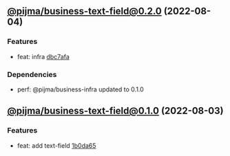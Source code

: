 ## [@pijma/business-text-field@0.2.0](https://github.com/qiwi/pijma-business/compare/2022.8.3-pijma.business-text-field.0.1.0-f0...2022.8.4-pijma.business-text-field.0.2.0-f0) (2022-08-04)

### Features
* feat: infra [dbc7afa](https://github.com/qiwi/pijma-business/commit/dbc7afa9f99b3f3ace2cbbc67e4e8d19bc0a5241)

### Dependencies
* perf: @pijma/business-infra updated to 0.1.0

## [@pijma/business-text-field@0.1.0](https://github.com/qiwi/pijma-business/compare/undefined...2022.8.3-pijma.business-text-field.0.1.0-f0) (2022-08-03)

### Features
* feat: add text-field [1b0da65](https://github.com/qiwi/pijma-business/commit/1b0da65a09add949b879172f70020e51c776c491)
